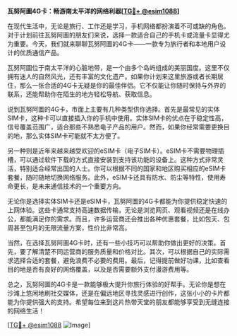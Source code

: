**瓦努阿圖4G卡：畅游南太平洋的网络利器[[TG💪+ @esim1088](https://t.me/s/esim1088)]**

在现代生活中，无论是旅行、工作还是学习，手机网络都扮演着不可或缺的角色。对于计划前往瓦努阿圖的朋友们来说，选择一款适合自己的手机卡或流量卡显得尤为重要。今天，我们就来聊聊瓦努阿圖的4G卡——一款专为旅行者和本地用户设计的优质通信产品。

瓦努阿圖位于南太平洋的心脏地带，是一个由多个岛屿组成的美丽国度。这里不仅拥有迷人的自然风光，还有丰富的文化遗产。如果你计划来这里旅游或者长期居住，那么一张合适的4G卡无疑是你的最佳伴侣。它不仅能让你随时保持与外界的联系，还能帮助你在陌生的地方轻松导航、获取信息。

说到瓦努阿圖的4G卡，市面上主要有几种类型供你选择。首先是最常见的实体SIM卡，这种卡可以直接插入你的手机中使用。实体SIM卡的优点在于稳定性高，信号覆盖范围广，适合那些不熟悉电子产品的用户。然而，如果你经常需要更换目的地，那么实体SIM卡可能就不太方便了。

另一种则是近年来越来越受欢迎的eSIM卡（电子SIM卡）。eSIM卡不需要物理插槽，可以通过软件下载的方式直接安装到支持该功能的设备上。这种方式非常灵活，特别适合经常出国的人士。你可以根据不同的国家和地区购买相应的eSIM卡套餐，随时随地切换网络服务。此外，eSIM卡还具有防水、防尘等特性，使用寿命更长，是未来通信技术的一个重要方向。

无论你是选择实体SIM卡还是eSIM卡，瓦努阿圖的4G卡都能为你提供稳定快速的上网体验。这些卡通常支持高速数据传输，无论是浏览网页、观看视频还是在线办公，都能满足你的需求。而且，许多运营商还会推出各种优惠套餐，比如包天、包周甚至包月的无限流量方案，性价比非常高。

当然，在选择瓦努阿圖4G卡时，还有一些小技巧可以帮助你做出更好的决策。首先，要了解清楚不同运营商的服务质量和价格对比。其次，可以根据自己的实际需求选择合适的套餐，避免浪费不必要的费用。最后，记得提前做好功课，比如查看目的地是否有良好的网络覆盖，以及是否需要额外支付漫游费用等。

总之，瓦努阿圖的4G卡是一款能够极大提升你旅行体验的好帮手。无论你是想在沙滩上悠闲地刷社交媒体，还是在偏远地区寻找灵感进行创作，这张小小的卡片都能为你提供强大的支持。希望每位来到这片热带天堂的朋友都能够享受到无缝连接的网络生活！

[[TG💪+ @esim1088](https://t.me/s/esim1088) ![Image](https://i.postimg.cc/4NQfJmqS/Snipaste-2025-05-13-00-14-12.png)]